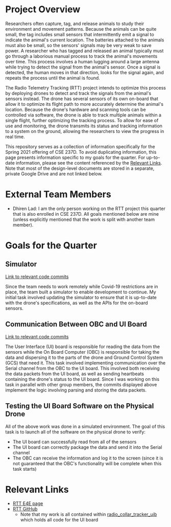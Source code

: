 # Project Overview
Researchers often capture, tag, and release animals to study their environment and movement patterns.  Because the animals can be quite small, the tag includes small sensors that intermittently emit a signal to indicate the animal's current location.  The batteries attached to the animals must also be small, so the sensors' signals may be very weak to save power.  A researcher who has tagged and released an animal typically must go through a laborious manual process to track the animal's movements over time.  This process involves a human lugging around a large antenna while trying to detect the signal from the animal's sensor.  Once a signal is detected, the human moves in that direction, looks for the signal again, and repeats the process until the animal is found.

The Radio Telemetry Tracking (RTT) project intends to optimize this process by deploying drones to detect and track the signals from the animal's sensors instead.  The drone has several sensors of its own on-board that allow it to optimize its flight path to more accurately determine the animal's location.  Because the drone's hardware and scanning tools can be controlled via software, the drone is able to track multiple animals within a single flight, further optimizing the tracking process.  To allow for ease of use and monitoring, the drone transmits its status and tracking information to a system on the ground, allowing the researchers to view the progress in real time.

This repository serves as a collection of information specifically for the Spring 2021 offering of CSE 237D.  To avoid duplicating information, this page presents information specific to my goals for the quarter.  For up-to-date information, please see the content referenced by the [Relevant Links](#relevant-links).  Note that most of the design-level documents are stored in a separate, private Google Drive and are not linked below.

# External Team Members
- Dhiren Lad: I am the only person working on the RTT project this quarter that is also enrolled in CSE 237D.  All goals mentioned below are mine (unless explicitly mentioned that the work is split with another team member).

# Goals for the Quarter
## Simulator
[Link to relevant code commits](https://github.com/UCSD-E4E/radio_collar_tracker_uib/compare/v1.0a_NH1...v1.0a_DL1)

Since the team needs to work remotely while Covid-19 restrictions are in place, the team built a simulator to enable development to continue.  My initial task involved updating the simulator to ensure that it is up-to-date with the drone's specifications, as well as the APIs for the on-board sensors.

## Communication Between OBC and UI Board
[Link to relevant code commits](https://github.com/UCSD-E4E/radio_collar_tracker_uib/compare/v1.0a_NH1...v1.0a_DL0)

The User Interface (UI) board is responsible for reading the data from the sensors while the On Board Computer (OBC) is responsible for taking the data and dispersing it to the parts of the drone and Ground Control System (GCS) that need it.  This task involved implementing communication over the Serial channel from the OBC to the UI board.  This involved both receiving the data packets from the UI board, as well as sending heartbeats containing the drone's status to the UI board.  Since I was working on this task in parallel with other group members, the commits displayed above implement the logic involving parsing and storing the data packets.

## Testing the UI Board Software on the Physical Drone
All of the above work was done in a simulated environment.  The goal of this task is to launch all of the software on the physical drone to verify:
- The UI board can successfully read from all of the sensors
- The UI board can correctly package the data and send it into the Serial channel
- The OBC can receive the information and log it to the screen (since it is not guaranteed that the OBC's functionality will be complete when this task starts)

# Relevant Links
- [RTT E4E page](http://e4e.ucsd.edu/radio-collar-tracker)
- [RTT GitHub](https://github.com/UCSD-E4E?q=radio&type=&language=&sort=)
    - Note that my work is all contained within [radio_collar_tracker_uib](https://github.com/UCSD-E4E/radio_collar_tracker_uib) which holds all code for the UI board
